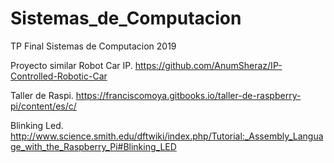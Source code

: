 # Sistemas_de_Computacion
TP Final Sistemas de Computacion 2019

Proyecto similar Robot Car IP.
https://github.com/AnumSheraz/IP-Controlled-Robotic-Car

Taller de Raspi.
https://franciscomoya.gitbooks.io/taller-de-raspberry-pi/content/es/c/

Blinking Led.
http://www.science.smith.edu/dftwiki/index.php/Tutorial:_Assembly_Language_with_the_Raspberry_Pi#Blinking_LED
